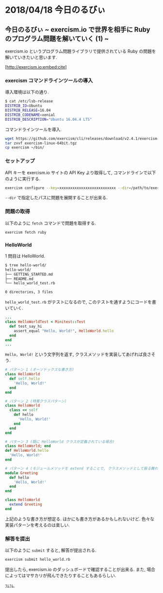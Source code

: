 # 2018/04/18 今日のるびぃ

## 今日のるびぃ ~ exercism.io で世界を相手に Ruby のプログラム問題を解いていく (1) ~

exercism.io というプログラム問題ライブラリで提供されている Ruby の問題を解いていきたいと思います.

[http://exercism.io:embed:cite]

### exercism コマンドラインツールの導入

導入環境は以下の通り.

```sh
$ cat /etc/lsb-release 
DISTRIB_ID=Ubuntu
DISTRIB_RELEASE=16.04
DISTRIB_CODENAME=xenial
DISTRIB_DESCRIPTION="Ubuntu 16.04.4 LTS"
```

コマンドラインツールを導入.

```sh
wget https://github.com/exercism/cli/releases/download/v2.4.1/exercism-linux-64bit.tgz
tar zxvf exercism-linux-64bit.tgz
cp exercism ~/bin/
```

### セットアップ

API キーを exercism.io サイトの API Key より取得して, コマンドラインで以下のように実行する.

```sh
exercism configure --key=xxxxxxxxxxxxxxxxxxxxxxxxxx --dir=/path/to/exercism
```

`--dir` で指定したパスに問題を展開することが出来る.

### 問題の取得

以下のように `fetch` コマンドで問題を取得する.

```ruby
exercism fetch ruby
```

### HelloWorld

1 問目は HelloWorld. 

```sh
$ tree hello-world/
hello-world/
├── GETTING_STARTED.md
├── README.md
└── hello_world_test.rb

0 directories, 3 files
```

`hello_world_test.rb` がテストになるので, このテストを通すようにコードを書いていく.

```ruby
...
class HelloWorldTest < Minitest::Test
  def test_say_hi
    assert_equal "Hello, World!", HelloWorld.hello
  end
end
...
```

`Hello, World!` という文字列を返す, クラスメソッドを実装してあげれば良さそう.

```ruby
# パターン 1 (オーソドックスな書き方)
class HelloWorld
  def self.hello
    'Hello, World!'
  end
end

# パターン 2 (特異クラスパターン)
class HelloWorld
  class << self
    def hello
      'Hello, World!'
    end
  end
end

# パターン 3 (既に HelloWorld クラスが定義されている場合)
class HelloWorld; end
def HelloWorld.hello
  'Hello, World!'
end

# パターン 4 (モジュールメソッドを extend することで, クラスメソッドとして振る舞わせることが可能)
module Greeting
  def hello
    'Hello, World!'
  end
end

class HelloWorld
  extend Greeting
end
```

上記のような書き方が想定る. ほかにも書き方があるかもしれないけど. 色々な実装パターンを考えるのは楽しい.

### 解答を提出

以下のように `submit` すると, 解答が提出される.

```sh
exercism submit hello_world.rb
```

提出したら, exercism.io のダッシュボードで確認することが出来る. また, 場合によってはマサカリが飛んできたりすることもあるらしい.

ﾌﾑﾌﾑ.
